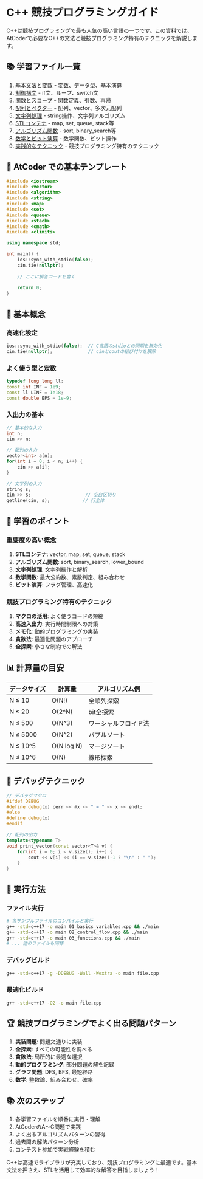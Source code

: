 # C++ 競技プログラミングガイド

C++は競技プログラミングで最も人気の高い言語の一つです。この資料では、AtCoderで必要なC++の文法と競技プログラミング特有のテクニックを解説します。

## 📚 学習ファイル一覧

1. [基本文法と変数](01_basics_variables.cpp) - 変数、データ型、基本演算
2. [制御構文](02_control_flow.cpp) - if文、ループ、switch文
3. [関数とスコープ](03_functions.cpp) - 関数定義、引数、再帰
4. [配列とベクター](04_arrays_vectors.cpp) - 配列、vector、多次元配列
5. [文字列処理](05_strings.cpp) - string操作、文字列アルゴリズム
6. [STLコンテナ](06_stl_containers.cpp) - map, set, queue, stack等
7. [アルゴリズム関数](07_algorithms.cpp) - sort, binary_search等
8. [数学とビット演算](08_math_bits.cpp) - 数学関数、ビット操作
9. [実践的なテクニック](09_competitive_techniques.cpp) - 競技プログラミング特有のテクニック

## 🚀 AtCoder での基本テンプレート

```cpp
#include <iostream>
#include <vector>
#include <algorithm>
#include <string>
#include <map>
#include <set>
#include <queue>
#include <stack>
#include <cmath>
#include <climits>

using namespace std;

int main() {
    ios::sync_with_stdio(false);
    cin.tie(nullptr);
    
    // ここに解答コードを書く
    
    return 0;
}
```

## 📖 基本概念

### 高速化設定

```cpp
ios::sync_with_stdio(false);  // C言語のstdioとの同期を無効化
cin.tie(nullptr);             // cinとcoutの結び付けを解除
```

### よく使う型と定数

```cpp
typedef long long ll;
const int INF = 1e9;
const ll LINF = 1e18;
const double EPS = 1e-9;
```

### 入出力の基本

```cpp
// 基本的な入力
int n;
cin >> n;

// 配列の入力
vector<int> a(n);
for(int i = 0; i < n; i++) {
    cin >> a[i];
}

// 文字列の入力
string s;
cin >> s;                    // 空白区切り
getline(cin, s);            // 行全体
```

## 🎯 学習のポイント

### 重要度の高い概念

1. **STLコンテナ**: vector, map, set, queue, stack
2. **アルゴリズム関数**: sort, binary_search, lower_bound
3. **文字列処理**: 文字列操作と解析
4. **数学関数**: 最大公約数、素数判定、組み合わせ
5. **ビット演算**: フラグ管理、高速化

### 競技プログラミング特有のテクニック

1. **マクロの活用**: よく使うコードの短縮
2. **高速入出力**: 実行時間制限への対策
3. **メモ化**: 動的プログラミングの実装
4. **貪欲法**: 最適化問題のアプローチ
5. **全探索**: 小さな制約での解法

## 📊 計算量の目安

| データサイズ | 計算量 | アルゴリズム例 |
|---|---|---|
| N ≤ 10 | O(N!) | 全順列探索 |
| N ≤ 20 | O(2^N) | bit全探索 |
| N ≤ 500 | O(N^3) | ワーシャルフロイド法 |
| N ≤ 5000 | O(N^2) | バブルソート |
| N ≤ 10^5 | O(N log N) | マージソート |
| N ≤ 10^6 | O(N) | 線形探索 |

## 🔧 デバッグテクニック

```cpp
// デバッグマクロ
#ifdef DEBUG
#define debug(x) cerr << #x << " = " << x << endl;
#else
#define debug(x)
#endif

// 配列の出力
template<typename T>
void print_vector(const vector<T>& v) {
    for(int i = 0; i < v.size(); i++) {
        cout << v[i] << (i == v.size()-1 ? "\n" : " ");
    }
}
```

## 📝 実行方法

### ファイル実行

```bash
# 各サンプルファイルのコンパイルと実行
g++ -std=c++17 -o main 01_basics_variables.cpp && ./main
g++ -std=c++17 -o main 02_control_flow.cpp && ./main
g++ -std=c++17 -o main 03_functions.cpp && ./main
# ... 他のファイルも同様
```

### デバッグビルド

```bash
g++ -std=c++17 -g -DDEBUG -Wall -Wextra -o main file.cpp
```

### 最適化ビルド

```bash
g++ -std=c++17 -O2 -o main file.cpp
```

## 🏆 競技プログラミングでよく出る問題パターン

1. **実装問題**: 問題文通りに実装
2. **全探索**: すべての可能性を調べる
3. **貪欲法**: 局所的に最適な選択
4. **動的プログラミング**: 部分問題の解を記録
5. **グラフ問題**: DFS, BFS, 最短経路
6. **数学**: 整数論、組み合わせ、確率

## 📚 次のステップ

1. 各学習ファイルを順番に実行・理解
2. AtCoderのA～C問題で実践
3. よく出るアルゴリズムパターンの習得
4. 過去問の解法パターン分析
5. コンテスト参加で実戦経験を積む

C++は高速でライブラリが充実しており、競技プログラミングに最適です。基本文法を押さえ、STLを活用して効率的な解答を目指しましょう！